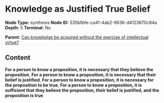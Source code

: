 # Knowledge as Justified True Belief

**Node Type:** synthesis
**Node ID:** 535bfbfe-ca41-4ab2-9636-d4123670c84a
**Depth:** 5
**Terminal:** No

**Parent:** [Can knowledge be acquired without the exercise of intellectual virtue?](can-knowledge-be-acquired-without-the-exercise-of-intellectual-virtue-antithesis-e0c2aba9-e21f-46e9-b6e6-3c53d18831c4.md)

## Content

**For a person to know a proposition, it is necessary that they believe the proposition**, **For a person to know a proposition, it is necessary that their belief is justified**, **For a person to know a proposition, it is necessary for the proposition to be true**, **For a person to know a proposition, it is sufficient that they believe the proposition, their belief is justified, and the proposition is true**
